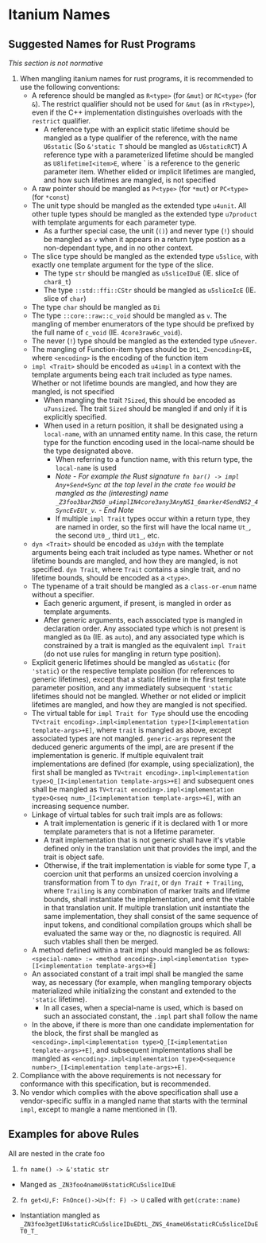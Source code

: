 # Itanium Names

## Suggested Names for Rust Programs

_This section is not normative_

1. When mangling itanium names for rust programs, it is recommended to use the following conventions:
    - A reference should be mangled as `R<type>` (for `&mut`) or `RC<type>` (for `&`). The restrict qualifier should not be used for `&mut` (as in `rR<type>`), even if the C++ implementation distinguishes overloads with the `restrict` qualifier. 
        - A reference type with an explicit static lifetime should be mangled as a type qualifier of the reference, with the name `U6static` (So `&'static T` should be mangled as `U6staticRCT`) A reference type with a parameterized lifetime should be mangled as `U8lifetimeI<item>E`, where `<item> is a reference to the generic parameter item. Whether elided or implicit lifetimes are mangled, and how such lifetimes are mangled, is not specified
    - A raw pointer should be mangled as `P<type>` (for `*mut`) or `PC<type>` (for `*const`)
    - The unit type should be mangled as the extended type `u4unit`. All other tuple types should be mangled as the extended type `u7product` with template arguments for each parameter type.
        - As a further special case, the unit (`()`) and never type (`!`) should be mangled as `v` when it appears in a return type postion as a non-dependant type, and in no other context.
    - The slice type should be mangled as the extended type `u5slice`, with exactly one template argument for the type of the slice.
        - The type `str` should be mangled as `u5sliceIDuE` (IE. slice of `char8_t`)
        - The type `::std::ffi::CStr` should be mangled as `u5sliceIcE` (IE. slice of `char`)
    - The type `char` should be mangled as `Di` 
    - The type `::core::raw::c_void` should be mangled as `v`. The mangling of member enumerators of the type should be prefixed by the full name of `c_void` (IE. `4core3raw6c_void`). 
    - The never (`!`) type should be mangled as the extended type `u5never`.
    - The mangling of Function-item types should be `DtL_Z<encoding>EE`, where `<encoding>` is the encoding of the function item
    - `impl <Trait>` should be encoded as `u4impl` in a context with the template arguments being each trait included as type names. Whether or not lifetime bounds are mangled, and how they are mangled, is not specified
        - When mangling the trait `?Sized`, this should be encoded as `u7unsized`. The trait `Sized` should be mangled if and only if it is explicitly specified. 
        - When used in a return position, it shall be designated using a `local-name`, with an unnamed entity name. In this case, the return type for the function encoding used in the local-name should be the type designated above. 
            - When referring to a function name, with this return type, the `local-name` is used
            - _Note - For example the Rust signature `fn bar() -> impl Any+Send+Sync` at the top level in the crate `foo` would be mangled as the (interesting) name `_Z3foo3barZNS0_u4implIN4core3any3AnyNS1_6marker4SendNS2_4SyncEvEUt_v`. - End Note_
            - If multiple `impl Trait` types occur within a return type, they are named in order, so the first will have the local name `Ut_`, the second `Ut0_`, third `Ut1_`, etc. 
    - `dyn <Trait>` should be encoded as `u3dyn` with the template arguments being each trait included as type names. Whether or not lifetime bounds are mangled, and how they are mangled, is not specified. `dyn Trait`, where `Trait` contains a single trait, and no lifetime bounds, should be encoded as a `<type>`. 
    - The typename of a trait should be mangled as a `class-or-enum` name without a specifier.
        - Each generic argument, if present, is mangled in order as template arguments. 
        - After generic arguments, each associated type is mangled in declaration order. Any associated type which is not present is mangled as `Da` (IE. as `auto`), and any associated type which is constrained by a trait is mangled as the equivalent `impl Trait` (do not use rules for mangling in return type position). 
    - Explicit generic lifetimes should be mangled as `u6static` (for `'static`) or the respective template position (for references to generic lifetimes), except that a static lifetime in the first template parameter position, and any immediately subsequent `'static` lifetimes should not be mangled. Whether or not elided or implicit lifetimes are mangled, and how they are mangled is not specified. 
    - The virtual table for `impl Trait for Type` should use the encoding `TV<trait encoding>.impl<implementation type>[I<implementation template-args>+E]`, where `trait` is mangled as above, except associated types are not mangled. `generic-args` represent the deduced generic arguments of the impl, are are present if the implementation is generic. If multiple equivalent trait implementations are defined (for example, using specialization), the first shall be mangled as `TV<trait encoding>.impl<implementation type>Q_[I<implementation template-args>+E]` and subsequent ones shall be mangled as `TV<trait encoding>.impl<implementation type>Q<seq num>_[I<implementation template-args>+E]`, with an increasing sequence number. 
    - Linkage of virtual tables for such trait impls are as follows:
        - A trait implementation is generic if it is declared with 1 or more template parameters that is not a lifetime parameter.
        - A trait implementation that is not generic shall have it's vtable defined only in the translation unit that provides the impl, and the trait is object safe. 
        - Otherwise, if the trait implementation is viable for some type *T*, a coercion unit that performs an unsized coercion involving a transformation from T to `dyn `*`Trait`*, or `dyn `*`Trait`*` + Trailing`, where `Trailing` is any combination of marker traits and lifetime bounds, shall instantiate the implementation, and emit the vtable in that translation unit. If multiple translation unit instantiate the same implementation, they shall consist of the same sequence of input tokens, and conditional compilation groups which shall be evaluated the same way or the, no diagnostic is required. All such vtables shall then be merged.
    - A method defined within a trait impl should mangled be as follows:
        `<special-name> := <method encoding>.impl<implementation type>[I<implementation template-args>+E]`
    - An associated constant of a trait impl shall be mangled the same way, as necessary (for example, when mangling temporary objects materialized while initializing the constant and extended to the `'static` lifetime).
        - In all cases, when a special-name is used, which is based on such an associated constant, the `.impl` part shall follow the name
    - In the above, if there is more than one candidate implementation for the block, the first shall be mangled as `<encoding>.impl<implementation type>Q_[I<implementation template-args>+E]`, and subsequent implementations shall be mangled as `<encoding>.impl<implementation type>Q<sequence number>_[I<implementation template-args>+E]`.
2. Compliance with the above requirements is not necessary for conformance with this specification, but is recommended.
3. No vendor which complies with the above specification shall use a vendor-specific suffix in a mangled name that starts with the terminal `impl`, except to mangle a name mentioned in (1).

## Examples for above Rules

All are nested in the crate foo

1. `fn name() -> &'static str`
  - Manged as `_ZN3foo4nameU6staticRCu5sliceIDuE`
2. `fn get<U,F: FnOnce()->U>(f: F) -> U` called with `get(crate::name)`
  - Instantiation mangled as `_ZN3foo3getIU6staticRCu5sliceIDuEDtL_ZNS_4nameU6staticRCu5sliceIDuET0_T_`

